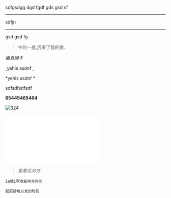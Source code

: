 sdfgsdgg
dgd
fgdf
gds
gsd
sf 

---
sdfjn 

---
gsd
gsd
fg

>牛的一批,厉害了我的歌. 
 
_撒旦顺丰_

_yehis asdnf _

*yehis asdnf *

sdfsdfsdfsdf

**65445465464**

<img src="./sfs.jpg" alt="324" title="llkdj" />

![](/assets/SUMMARY.md)

[](/6867979)


>*是看见对方*



`ia哦i啊收到甲方时间`

```
就安排地方发的时刻
```

